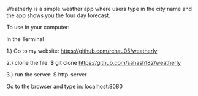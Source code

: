 Weatherly is a simple weather app where users type in the city name and the app shows you the four day forecast.

To use in your computer:

In the Terminal

1.) Go to my website:
https://github.com/rchau05/weatherly

2.) clone the file:
$ git clone https://github.com/sahash182/weatherly

3.) run the server:
$ http-server

Go to the browser and type in:
localhost:8080